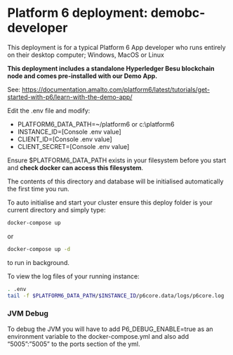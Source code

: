 # Platform 6 deployment: demobc-developer

This deployment is for a typical Platform 6 App developer who runs entirely on their desktop computer; Windows, MacOS or Linux

**This deployment includes a standalone Hyperledger Besu blockchain node and comes pre-installed with our Demo App.**

See: https://documentation.amalto.com/platform6/latest/tutorials/get-started-with-p6/learn-with-the-demo-app/

Edit the .env file and modify:

- PLATFORM6_DATA_PATH=~/platform6 or c:\platform6
- INSTANCE_ID=[Console .env value]
- CLIENT_ID=[Console .env value]
- CLIENT_SECRET=[Console .env value]

Ensure $PLATFORM6_DATA_PATH exists in your filesystem before you start and **check docker can access this filesystem**.

The contents of this directory and database will be initialised automatically the first time you run.

To auto initialise and start your cluster ensure this deploy folder is your current directory and simply type:

```bash
docker-compose up
```
or

```bash
docker-compose up -d
```

to run in background.

To view the log files of your running instance:

```bash
. .env
tail -f $PLATFORM6_DATA_PATH/$INSTANCE_ID/p6core.data/logs/p6core.log 
```

### JVM Debug

To debug the JVM you will have to add P6_DEBUG_ENABLE=true as an environment variable to the docker-compose.yml and also add “5005”:”5005” to the ports section of the yml.